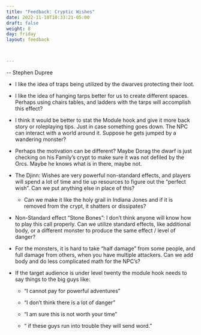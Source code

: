 ```yaml
---
title: "Feedback: Cryptic Wishes"
date: 2022-11-10T10:33:21-05:00
draft: false
weight: 8
day: friday
layout: feedback



---
```


-- Stephen Dupree

- I like the idea of traps being utilized by the dwarves protecting their loot.
- I like the idea of hanging tarps better for us to create different spaces. Perhaps using chairs tables, and ladders with the tarps will accomplish this effect?

-  I think it would be better to stat the Module hook and give it more back story or roleplaying tips. Just in case something goes down. The NPC can interact with a world around it. Suppose he gets jumped by a wandering monster? 

- Perhaps the motivation can be different? Maybe Dorag the dwarf is just checking on his Family’s crypt to make sure it was not defiled by the Orcs. Maybe he knows what is in there, maybe not.

- The Djinn: Wishes are very powerful non-standard effects, and players will spend a lot of time and tie up resources to figure out the “perfect wish”. Can we put anything else in place of this?

  - Can we make it like the holy grail in Indiana Jones and if it is removed from the crypt, it shatters or dissipates? 

- Non-Standard effect “Stone Bones”: I don’t think anyone will know how to play this call properly. Can we utilize standard effects, like additional body, or a different monster to produce the same effect / level of danger?

- For the monsters, it is hard to take “half damage” from some people, and full damage from others, when you have multiple attackers. Can we add body and do less complicated math for the NPC’s?

- If the target audience is under level twenty the module hook needs to say things to the big guys like: 

  - “I cannot pay for powerful adventures”

  - “I don’t think there is a lot of danger”

  - “I am sure this is not worth your time”

  - “ if these guys run into trouble they will send word.”


























